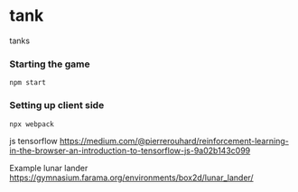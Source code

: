 # tank
tanks

### Starting the game
```npm start```

### Setting up client side
```npx webpack```

js tensorflow
https://medium.com/@pierrerouhard/reinforcement-learning-in-the-browser-an-introduction-to-tensorflow-js-9a02b143c099 

Example lunar lander
https://gymnasium.farama.org/environments/box2d/lunar_lander/ 
